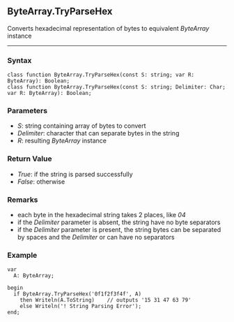 ## ByteArray.TryParseHex

Converts hexadecimal representation of bytes to equivalent *ByteArray* instance

---

### Syntax
```delphi
class function ByteArray.TryParseHex(const S: string; var R: ByteArray): Boolean;
class function ByteArray.TryParseHex(const S: string; Delimiter: Char; var R: ByteArray): Boolean;
```

### Parameters

*   *S*: string containing array of bytes to convert
*   *Delimiter*: character that can separate bytes in the string
*   *R*: resulting *ByteArray* instance 

### Return Value

*   *True*: if the string is parsed successfully
*   *False*: otherwise

### Remarks
*   each byte in the hexadecimal string takes 2 places, like *04*
*   if the *Delimiter* parameter is absent, the string have no byte separators
*   if the *Delimiter* parameter is present, the string bytes can be separated by spaces and the *Delimiter* or can have no separators

### Example
```delphi
var
  A: ByteArray;

begin
  if ByteArray.TryParseHex('0f1f2f3f4f', A)
    then Writeln(A.ToString)    // outputs '15 31 47 63 79'
    else Writeln('! String Parsing Error');
end;
```
